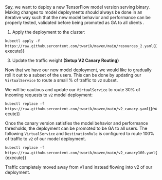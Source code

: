 Say, we want to deploy a new TensorFlow model version  serving binary. Making changes to model deployments should always be done in an iterative way such that the new model behavior and performance can be properly tested, validated before being promoted as GA to all clients .

1. Apply the deployment to the cluster:

`kubectl apply -f https://raw.githubusercontent.com/twarik/maven/main/resources_2.yaml`{{execute}}

3. Update the traffic weight **(Setup V2 Canary Routing)**

Now that we have our new model deployment, we would like to gradually roll it out to a subset of the users.
This can be done by updating our `VirtualService` to route a small % of traffic to `v2` subset.

We will be cautious and update our `VirtualService` to route 30% of incoming requests to `v2` model deployment:

`kubectl replace -f https://raw.githubusercontent.com/twarik/maven/main/v2_canary.yaml`{{execute}}

Once the canary version satisfies the model behavior and performance thresholds, the deployment can be promoted to be GA to all users. The following `VirtualService` and `DestinationRule` is configured to route 100% of traffic to `v2` of our model deployment.

`kubectl replace -f https://raw.githubusercontent.com/twarik/maven/main/v2_canary100.yaml`{{execute}}

Traffic completely moved away from v1 and instead flowing into v2 of our deployment.
